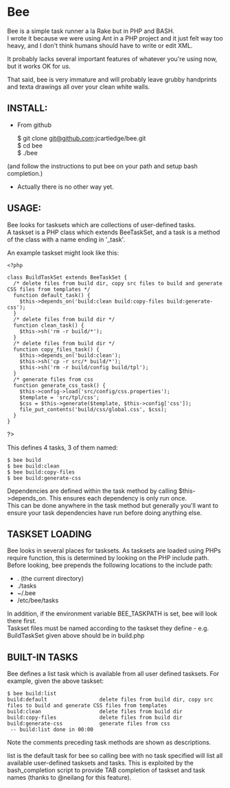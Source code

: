 # Bee

Bee is a simple task runner a la Rake but in PHP and BASH.  
I wrote it because we were using Ant in a PHP project and it just felt way too heavy, and I don't think humans should have to write or edit XML.  

It probably lacks several important features of whatever you're using now, but it works OK for us.

That said, bee is very immature and will probably leave grubby handprints and texta drawings all over your clean white walls.

## INSTALL:

 - From github

    $ git clone git@github.com:jcartledge/bee.git  
    $ cd bee  
    $ ./bee

(and follow the instructions to put bee on your path and setup bash completion.)

 - Actually there is no other way yet.

## USAGE:

Bee looks for tasksets which are collections of user-defined tasks.  
A taskset is a PHP class which extends BeeTaskSet, and a task is a method of the class with a name ending in '_task'.

An example taskset might look like this:

    <?php
    
    class BuildTaskSet extends BeeTaskSet {
      /* delete files from build dir, copy src files to build and generate CSS files from templates */
      function default_task() {
        $this->depends_on('build:clean build:copy-files build:generate-css');
      }
      /* delete files from build dir */
      function clean_task() {
        $this->sh('rm -r build/*');
      }
      /* delete files from build dir */
      function copy_files_task() {
        $this->depends_on('build:clean');
        $this->sh('cp -r src/* build/*');
        $this->sh('rm -r build/config build/tpl');
      }
      /* generate files from css
      function generate_css_task() {
        $this->config->load('src/config/css.properties');
        $template = 'src/tpl/css';
        $css = $this->generate($template, $this->config['css']);
        file_put_contents('build/css/global.css', $css);
      }
    }

?>

This defines 4 tasks, 3 of them named:

    $ bee build
    $ bee build:clean
    $ bee build:copy-files
    $ bee build:generate-css

Dependencies are defined within the task method by calling $this->depends_on. This ensures each dependency is only run once.  
This can be done anywhere in the task method but generally you'll want to ensure your task dependencies have run before doing anything else.

## TASKSET LOADING

Bee looks in several places for tasksets. As tasksets are loaded using PHPs require function, this is determined by looking on the PHP include path.  
Before looking, bee prepends the following locations to the include path:  

- .        (the current directory)  
- ./tasks  
- ~/.bee  
- /etc/bee/tasks  

In addition, if the environment variable BEE_TASKPATH is set, bee will look there first.  
Taskset files must be named according to the taskset they define - e.g. BuildTaskSet given above should be in build.php

## BUILT-IN TASKS

Bee defines a list task which is available from all user defined tasksets. For example, given the above taskset:

    $ bee build:list
    build:default                 delete files from build dir, copy src files to build and generate CSS files from templates
    build:clean                   delete files from build dir
    build:copy-files              delete files from build dir
    build:generate-css            generate files from css
     -- build:list done in 00:00

Note the comments preceding task methods are shown as descriptions.  

list is the default task for bee so calling bee with no task specified will list all available user-defined tasksets and tasks. This is exploited by the bash_completion script to provide TAB completion of taskset and task names (thanks to @neilang for this feature).
